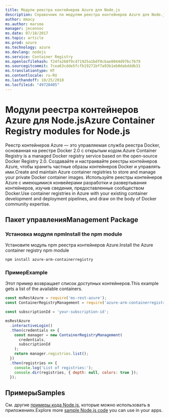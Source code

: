 ```yaml
---
title: Модули реестра контейнеров Azure для Node.js
description: Справочник по модулям реестра контейнеров Azure для Node.js
author: mmacy
ms.author: marsma
manager: jeconnoc
ms.date: 07/18/2017
ms.topic: article
ms.prod: azure
ms.technology: azure
ms.devlang: nodejs
ms.service: Container Registry
ms.openlocfilehash: f24fa268f9c471925a1bdf0cbae8044d97bc7679
ms.sourcegitcommit: 7cea63cdde5fcfb19271bf7a93b1eb0dabdddb31
ms.translationtype: HT
ms.contentlocale: ru-RU
ms.lasthandoff: 10/25/2018
ms.locfileid: "49728405"
---
```

# <a name="azure-container-registry-modules-for-nodejs"></a><span data-ttu-id="eb2f6-103">Модули реестра контейнеров Azure для Node.js</span><span class="sxs-lookup"><span data-stu-id="eb2f6-103">Azure Container Registry modules for Node.js</span></span>

<span data-ttu-id="eb2f6-104">Реестр контейнеров Azure — это управляемая служба реестра Docker, основанная на реестре Docker 2.0 с открытым кодом.</span><span class="sxs-lookup"><span data-stu-id="eb2f6-104">Azure Container Registry is a managed Docker registry service based on the open-source Docker Registry 2.0.</span></span> <span data-ttu-id="eb2f6-105">Создавайте и настраивайте реестры контейнеров Azure, чтобы хранить частные образы контейнеров Docker и управлять ими.</span><span class="sxs-lookup"><span data-stu-id="eb2f6-105">Create and maintain Azure container registries to store and manage your private Docker container images.</span></span> <span data-ttu-id="eb2f6-106">Используйте реестры контейнеров Azure с имеющимися конвейерами разработки и развертывания контейнеров, изучив сведения, предоставленные сообществом Docker.</span><span class="sxs-lookup"><span data-stu-id="eb2f6-106">Use container registries in Azure with your existing container development and deployment pipelines, and draw on the body of Docker community expertise.</span></span>

## <a name="management-package"></a><span data-ttu-id="eb2f6-107">Пакет управления</span><span class="sxs-lookup"><span data-stu-id="eb2f6-107">Management Package</span></span>

### <a name="install-the-npm-module"></a><span data-ttu-id="eb2f6-108">Установка модуля npm</span><span class="sxs-lookup"><span data-stu-id="eb2f6-108">Install the npm module</span></span>

<span data-ttu-id="eb2f6-109">Установите модуль npm реестра контейнеров Azure.</span><span class="sxs-lookup"><span data-stu-id="eb2f6-109">Install the Azure container registry npm module</span></span>

```bash
npm install azure-arm-containerregistry
```

### <a name="example"></a><span data-ttu-id="eb2f6-110">Пример</span><span class="sxs-lookup"><span data-stu-id="eb2f6-110">Example</span></span>

<span data-ttu-id="eb2f6-111">Этот пример возвращает список доступных контейнеров.</span><span class="sxs-lookup"><span data-stu-id="eb2f6-111">This example gets a list of the available containers.</span></span>

```javascript
const msRestAzure = require('ms-rest-azure');
const ContainerRegistryManagement = require('azure-arm-containerregistry');

const subscriptionId = 'your-subscription-id';

msRestAzure
  .interactiveLogin()
  .then(credentials => {
    const manager = new ContainerRegistryManagement(
      credentials,
      subscriptionId
    );
    return manager.registries.list();
  })
  .then(registries => {
    console.log('List of registries:');
    console.dir(registries, { depth: null, colors: true });
  });
```

## <a name="samples"></a><span data-ttu-id="eb2f6-112">Примеры</span><span class="sxs-lookup"><span data-stu-id="eb2f6-112">Samples</span></span>

<span data-ttu-id="eb2f6-113">См. другие [примеры кода Node.js](https://azure.microsoft.com/resources/samples/?platform=nodejs), которые можно использовать в приложениях.</span><span class="sxs-lookup"><span data-stu-id="eb2f6-113">Explore more [sample Node.js code](https://azure.microsoft.com/resources/samples/?platform=nodejs) you can use in your apps.</span></span>
